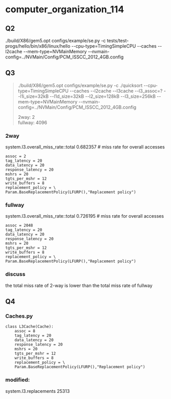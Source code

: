 # computer_organization_114
##  Q2
./build/X86/gem5.opt configs/example/se.py -c tests/test-progs/hello/bin/x86/linux/hello --cpu-type=TimingSimpleCPU --caches --l2cache --mem-type=NVMainMemory --nvmain-config=../NVMain/Config/PCM_ISSCC_2012_4GB.config

## Q3

> ./build/X86/gem5.opt configs/example/se.py -c ./quicksort --cpu-type=TimingSimpleCPU --caches --l2cache --l3cache --l3_assoc=? --l1i_size=32kB --l1d_size=32kB --l2_size=128kB --l3_size=256kB --mem-type=NVMainMemory --nvmain-config=../NVMain/Config/PCM_ISSCC_2012_4GB.config
>
> 2way: 2 \
> fullway: 4096

### 2way
system.l3.overall_miss_rate::total           0.682357                       # miss rate for overall accesses

```python=
assoc = 2
tag_latency = 20
data_latency = 20
response_latency = 20
mshrs = 20
tgts_per_mshr = 12
write_buffers = 8
replacement_policy = \
Param.BaseReplacementPolicy(LFURP(),"Replacement policy")
```

### fullway
system.l3.overall_miss_rate::total           0.726195                       # miss rate for overall accesses 

```python=
assoc = 2048
tag_latency = 20
data_latency = 20
response_latency = 20
mshrs = 20
tgts_per_mshr = 12
write_buffers = 8
replacement_policy = \
Param.BaseReplacementPolicy(LFURP(),"Replacement policy")
```

### discuss
the total miss rate of 2-way is lower than the total miss rate of fullway

## Q4
### Caches.py

```python=
class L3Cache(Cache):
    assoc = 8
    tag_latency = 20
    data_latency = 20
    response_latency = 20
    mshrs = 20
    tgts_per_mshr = 12
    write_buffers = 8
    replacement_policy = \
    Param.BaseReplacementPolicy(LFURP(),"Replacement policy")
```


### modified:
system.l3.replacements                          25313 
